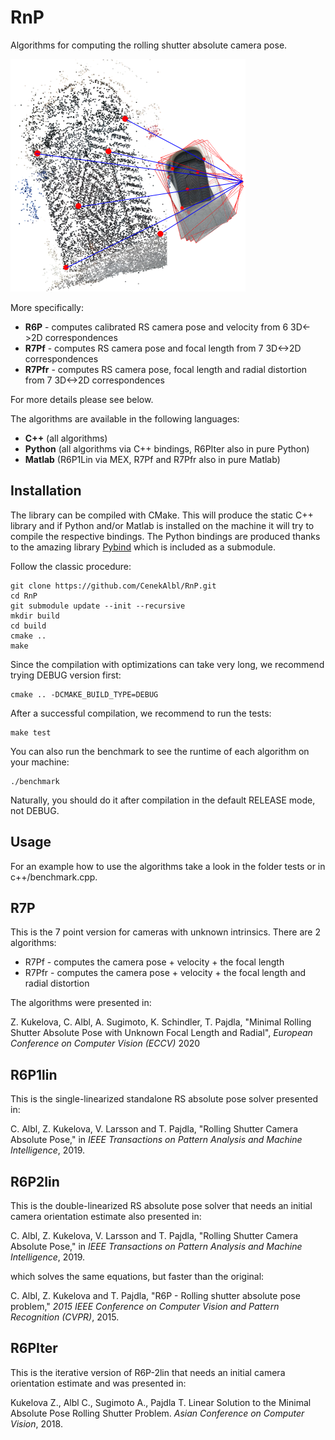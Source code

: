 # RnP
Algorithms for computing the rolling shutter absolute camera pose. 

![Rolling shutter absolute pose](absolute_pose_rs.png)

More specifically:
* **R6P** - computes calibrated RS camera pose and velocity from 6 3D<->2D correspondences
* **R7Pf** - computes RS camera pose and focal length from 7 3D<->2D correspondences
* **R7Pfr** - computes RS camera pose, focal length and radial distortion from 7 3D<->2D correspondences

For more details please see below.

The algorithms are available in the following languages:

* **C++** (all algorithms)
* **Python** (all algorithms via C++ bindings, R6PIter also in pure Python)
* **Matlab** (R6P1Lin via MEX, R7Pf and R7Pfr also in pure Matlab)

## Installation
The library can be compiled with CMake. This will produce the static C++ library and if Python and/or Matlab is installed on the machine it will try to compile the respective bindings. The Python bindings are produced thanks to the amazing library [Pybind](https://github.com/pybind/pybind11) which is included as a submodule. 

Follow the classic procedure:  

    git clone https://github.com/CenekAlbl/RnP.git
    cd RnP
    git submodule update --init --recursive
    mkdir build
    cd build
    cmake ..
    make

Since the compilation with optimizations can take very long, we recommend trying DEBUG version first:

    cmake .. -DCMAKE_BUILD_TYPE=DEBUG

After a successful compilation, we recommend to run the tests:

    make test

You can also run the benchmark to see the runtime of each algorithm on your machine:

    ./benchmark

Naturally, you should do it after compilation in the default RELEASE mode, not DEBUG.

## Usage

For an example how to use the algorithms take a look in the folder tests or in c++/benchmark.cpp.

## R7P
This is the 7 point version for cameras with unknown intrinsics. There are 2 algorithms:
* R7Pf - computes the camera pose + velocity + the focal length
* R7Pfr - computes the camera pose + velocity + the focal length and radial distortion  

The algorithms were presented in:  

Z. Kukelova, C. Albl, A. Sugimoto, K. Schindler, T. Pajdla, "Minimal Rolling Shutter Absolute Pose with Unknown Focal Length and Radial", *European Conference on Computer Vision (ECCV)* 2020

## R6P1lin
This is the single-linearized standalone RS absolute pose solver presented in:

C. Albl, Z. Kukelova, V. Larsson and T. Pajdla, "Rolling Shutter Camera Absolute Pose," in *IEEE Transactions on Pattern Analysis and Machine Intelligence*, 2019.

## R6P2lin
This is the double-linearized RS absolute pose solver that needs an initial camera orientation estimate also presented in:

C. Albl, Z. Kukelova, V. Larsson and T. Pajdla, "Rolling Shutter Camera Absolute Pose," in *IEEE Transactions on Pattern Analysis and Machine Intelligence*, 2019.

which solves the same equations, but faster than the original:

C. Albl, Z. Kukelova and T. Pajdla, "R6P - Rolling shutter absolute pose problem," *2015 IEEE Conference on Computer Vision and Pattern Recognition (CVPR)*, 2015.

## R6PIter
This is the iterative version of R6P-2lin that needs an initial camera orientation estimate and was presented in:

Kukelova Z., Albl C., Sugimoto A., Pajdla T. Linear Solution to the Minimal Absolute Pose Rolling Shutter Problem. *Asian Conference on Computer Vision*, 2018.








